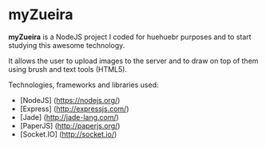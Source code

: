 # myZueira
**myZueira** is a NodeJS project I coded for huehuebr purposes and to start studying this awesome technology.

It allows the user to upload images to the server and to draw on top of them using brush and text tools (HTML5).

Technologies, frameworks and libraries used:
  - [NodeJS] (https://nodejs.org/)
  - [Express] (http://expressjs.com/)
  - [Jade] (http://jade-lang.com/)
  - [PaperJS] (http://paperjs.org/)
  - [Socket.IO] (http://socket.io/)
